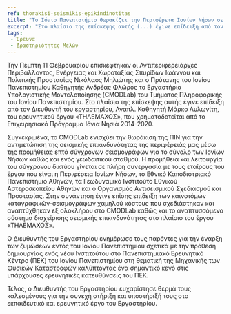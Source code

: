 ```yaml
---
ref: thorakisi-seismikis-epikindinotitas
title: "Το Ιόνιο Πανεπιστήμιο θωρακίζει την Περιφέρεια Ιονίων Νήσων σε θέματα σεισμικής επικινδυνότητας"
excerpt: "Στο πλαίσιο της επίσκεψης αυτής (...) έγινε επίδειξη από τον Διευθυντή του εργαστηρίου, Αναπλ. Καθηγητή Μάρκο Αυλωνίτη, του ερευνητικού έργου «ΤΗΛΕΜΑΧΟΣ», που χρηματοδοτείται από το Επιχειρησιακό Πρόγραμμα Ιόνια Νησιά 2014-2020."
tags:
 - Έρευνα
 - Δραστηριότητες Μελών
--- 
```

Την Πέμπτη 11 Φεβρουαρίου επισκέφτηκαν οι Αντιπεριφερειάρχες Περιβάλλοντος, Ενέργειας και Χωροταξίας Σπυρίδων Ιωάννου και Πολιτικής Προστασίας Νικόλαος Μηλιώτης και ο Πρύτανης του Ιονίου Πανεπιστημίου Καθηγητής Ανδρέας Φλώρος το Εργαστήριο Υπολογιστικής Μοντελοποίησης (CMODLab)  του Τμήματος Πληροφορικής του Ιονίου Πανεπιστημίου. Στο πλαίσιο της επίσκεψης αυτής έγινε επίδειξη από τον Διευθυντή του εργαστηρίου, Αναπλ. Καθηγητή Μάρκο Αυλωνίτη, του ερευνητικού έργου «ΤΗΛΕΜΑΧΟΣ», που χρηματοδοτείται από το Επιχειρησιακό Πρόγραμμα Ιόνια Νησιά 2014-2020.

Συγκεκριμένα, το  CMODLab ενισχύει την θωράκιση της ΠΙΝ για την αντιμετώπιση της σεισμικής επικινδυνότητας της περιφέρειάς μας μέσω της προμήθειας επτά σύγχρονων σεισμογράφων για το σύνολο των Ιονίων Νήσων καθώς και ενός γεωδαιτικού σταθμού. Η προμήθεια και λειτουργία του σύγχρονου δικτύου γίνεται σε πλήρη συνεργασία με τους εταίρους του έργου που είναι η Περιφέρεια Ιονίων Νήσων, το Εθνικό Καποδιστριακό Πανεπιστήμιο Αθηνών, τα Γεωδυναμικό Ινστιτούτο Εθνικού Αστεροσκοπείου Αθηνών και ο Οργανισμός Αντισεισμικού Σχεδιασμού και Προστασίας. Στην συνάντηση έγινε επίσης επίδειξη των καινοτόμων καταγραφικών-σεισμογράφων χαμηλού κόστους που σχεδιάστηκαν και αναπτύχθηκαν εξ ολοκλήρου στο CMODLab καθώς και το αναπτυσσόμενο σύστημα διαχείρισης σεισμικής επικινδυνότητας στο πλαίσιο του έργου «ΤΗΛΕΜΑΧΟΣ».

Ο Διευθυντής του Εργαστηρίου ενημέρωσε τους παρόντες για την έναρξη των ζυμώσεων εντός του Ιονίου Πανεπιστημίου σχετικά με την πρόθεση δημιουργίας ενός νέου Ινστιτούτου στο Πανεπιστημιακό Ερευνητικό Κέντρο (ΠΕΚ) του Ιονίου Πανεπιστημίου στη θεματική της Μηχανικής των Φυσικών Καταστροφών καλύπτοντας ένα σημαντικό κενό στις υπάρχουσες ερευνητικές κατευθύνσεις του ΠΕΚ.

Τέλος, ο Διευθυντής του Εργαστηρίου ευχαρίστησε θερμά τους καλεσμένους για την συνεχή στήριξη και υποστήριξή τους στο εκπαιδευτικό και ερευνητικό έργο του Εργαστηρίου.
